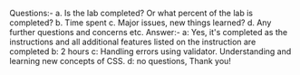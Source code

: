 Questions:-
  a.	Is the lab completed? Or what percent of the lab is completed?
  b.	Time spent
  c.	Major issues, new things learned?
  d.	Any further questions and concerns etc.
Answer:-
      a: Yes, it's completed as the instructions and all additional features listed on the instruction are completed
      b: 2 hours
      c: Handling errors using validator. Understanding and learning new concepts of CSS.
      d: no questions, Thank you!
